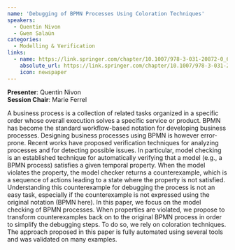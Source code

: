 ```yaml
---
name: 'Debugging of BPMN Processes Using Coloration Techniques'
speakers:
  - Quentin Nivon
  - Gwen Salaün
categories:
  - Modelling & Verification
links:
  - name: https://link.springer.com/chapter/10.1007/978-3-031-20872-0_6
    absolute_url: https://link.springer.com/chapter/10.1007/978-3-031-20872-0_6
    icon: newspaper
---
```


**Presenter**: Quentin Nivon  
**Session Chair**: Marie Ferrel

A business process is a collection of related tasks organized in a specific order 
whose overall execution solves a specific service or product. BPMN has become 
the standard workflow-based notation for developing business processes. 
Designing business processes using BPMN is however error-prone. Recent works have proposed verification techniques for analyzing processes and for detecting possible issues. In particular, model checking is an established technique for automatically verifying that a model (e.g., a BPMN process) satisfies a given temporal property. When the model violates the property, the model checker returns a counterexample, which is a sequence of actions leading to a state where the property is not 
satisfied. Understanding this counterexample for debugging the process is not 
an easy task, especially if the counterexample is not expressed using the 
original notation (BPMN here). In this paper, we focus on the model checking of 
BPMN processes. When properties are violated, we propose to transform counterexamples back on to the original BPMN process in order to simplify the debugging steps. To do so, we rely on coloration techniques. The approach proposed in this paper is fully automated using several tools and was validated on many examples. 
